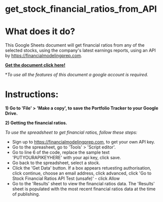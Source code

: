 # get_stock_financial_ratios_from_API

# What does it do?
This Google Sheets document will get financial ratios from any of the selected stocks, using the company's latest earnings reports, using an API by https://financialmodelingprep.com.

**[Get the document click here!](https://docs.google.com/spreadsheets/d/1XbnR1eMwL8GrK2sVju9gHm6-F3ycV-Kh5F3YYY12RuQ/edit?usp=sharing)** 

**To use all the features of this document a google account is required.*
  
# Instructions:
**1) Go to 'File' > 'Make a copy', to save the Portfolio Tracker to your Google Drive.**

**2) Getting the financial ratios.**

*To use the spreadsheet to get financial ratios, follow these steps:*

  - Sign up to https://financialmodelingprep.com, to get your own API key.
  - Go to the spreasheet, go to 'Tools' > 'Script editor'. 
  - Go to line 6 of the code, replace the sample text 'PUTYOURAPIKEYHERE' with your api key, click save.
  - Go back to the spreadsheet, select a stock.
  - Click the 'Get Data' button. If a box appears retuesting authorisation, click continue, choose an email address, click advanced, click 'Go to Stock Financial Ratios API Test (unsafe)' - click Allow
  - Go to the 'Results' sheet to view the financial ratios data. The 'Results' sheet is populated with the most recent financial ratios data at the time of publishing.

